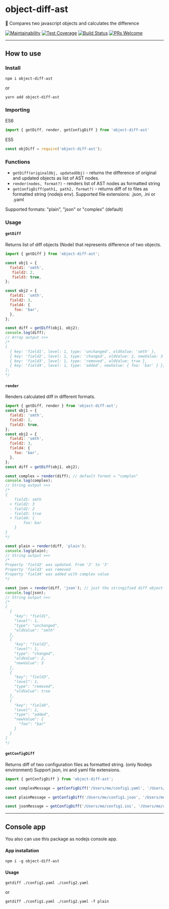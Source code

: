# object-diff-ast
🌳 Compares two javascript objects and calculates the difference

[![Maintainability](https://api.codeclimate.com/v1/badges/90853215092db2f4b9f9/maintainability)](https://codeclimate.com/github/ErnestMazurin/object-diff-ast/maintainability)
[![Test Coverage](https://api.codeclimate.com/v1/badges/90853215092db2f4b9f9/test_coverage)](https://codeclimate.com/github/ErnestMazurin/object-diff-ast/test_coverage)
[![Build Status](https://travis-ci.org/ErnestMazurin/object-diff-ast.svg?branch=master)](https://travis-ci.org/ErnestMazurin/object-diff-ast)
[![PRs Welcome](https://img.shields.io/badge/PRs-welcome-brightgreen.svg?style=flat-square)](http://makeapullrequest.com)

---
## How to use
### Install
```shell script
npm i object-diff-ast
```
or
```shell script
yarn add object-diff-ast
```

### Importing
ES6
```js
import { getDiff, render, getConfigDiff } from 'object-diff-ast'
```
ES5
```js
const objDiff = require('object-diff-ast');
```

### Functions

- `getDiff(originalObj, updatedObj)` - returns the difference of original and updated objects as list of AST nodes.
- `render(nodes, format?)` - renders list of AST nodes as formatted string
- `getConfigDiff(path1, path2, format?)` - returns diff of to files as formatted string (nodejs env).
Supported file extensions: .json, .ini or .yaml

Supported formats: "plain", "json" or "complex" (default)

### Usage

#### `getDiff`
Returns list of diff objects (Node) that represents difference of two objects.
```js
import { getDiff } from 'object-diff-ast';

const obj1 = {
  field1: 'smth',
   field2: 2,
   field3: true,
};

const obj2 = {
  field1: 'smth',
  field2: 3,
  field4: {
    foo: 'bar',
  },
};

const diff = getDiff(obj1, obj2);
console.log(diff);
// Array output >>>
/*
[
  { key: 'field1', level: 1, type: 'unchanged', oldValue: 'smth' },
  { key: 'field2', level: 1, type: 'changed', oldValue: 2, newValue: 3 },
  { key: 'field3', level: 1, type: 'removed', oldValue: true },
  { key: 'field4', level: 1, type: 'added', newValue: { foo: 'bar' } },
];
*/
```

#### `render`
Renders calculated diff in different formats.
```js
import { getDiff, render } from 'object-diff-ast';
const obj1 = {
  field1: 'smth',
  field2: 2,
  field3: true,
};
const obj2 = {
  field1: 'smth',
  field2: 3,
  field4: {
    foo: 'bar',
  },
};
const diff = getDiff(obj1, obj2);

const complex = render(diff); // default format = "complex"
console.log(complex);
// String output >>>
/*
{
    field1: smth
  + field2: 3
  - field2: 2
  - field3: true
  + field4: {
        foo: bar
    }
}
*/

const plain = render(diff, 'plain');
console.log(plain);
// String output >>>
/*
Property 'field2' was updated. From '2' to '3'
Property 'field3' was removed
Property 'field4' was added with complex value
*/

const json = render(diff, 'json'); // just the stringified diff object
console.log(json);
// String output >>>
/*
[
  {
    "key": "field1",
    "level": 1,
    "type": "unchanged",
    "oldValue": "smth"
  },
  {
    "key": "field2",
    "level": 1,
    "type": "changed",
    "oldValue": 2,
    "newValue": 3
  },
  {
    "key": "field3",
    "level": 1,
    "type": "removed",
    "oldValue": true
  },
  {
    "key": "field4",
    "level": 1,
    "type": "added",
    "newValue": {
      "foo": "bar"
    }
  }
]
*/
```

#### `getConfigDiff`
Returns diff of two configuration files as formatted string. (only Nodejs environment)
Support json, ini and yaml file extensions.
```js
import { getConfigDiff } from 'object-diff-ast';

const complexMessage = getConfigDiff('/Users/me/config1.yaml', '/Users/me/config2.yaml');

const plainMessage = getConfigDiff('/Users/me/config1.json', '/Users/me/config2.json', 'plain');

const jsonMessage = getConfigDiff('/Users/me/config1.ini', '/Users/me/config2.ini', 'json');
```

---
## Console app
You also can use this package as nodejs console app.

#### App installation 
```shell script
npm i -g object-diff-ast
```

#### Usage
```shell script
getdiff ./config1.yaml ./config2.yaml
```
or
```shell script
getdiff ./config1.yaml ./config2.yaml -f plain
```




